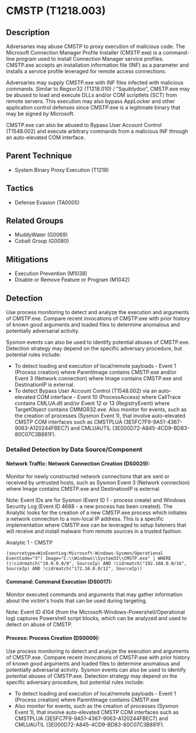 # CMSTP (T1218.003)

## Description
Adversaries may abuse CMSTP to proxy execution of malicious code. The Microsoft Connection Manager Profile Installer (CMSTP.exe) is a command-line program used to install Connection Manager service profiles.  CMSTP.exe accepts an installation information file (INF) as a parameter and installs a service profile leveraged for remote access connections.

Adversaries may supply CMSTP.exe with INF files infected with malicious commands.  Similar to Regsvr32 (T1218.010) / ”Squiblydoo”, CMSTP.exe may be abused to load and execute DLLs   and/or COM scriptlets (SCT) from remote servers.    This execution may also bypass AppLocker and other application control defenses since CMSTP.exe is a legitimate binary that may be signed by Microsoft.

CMSTP.exe can also be abused to Bypass User Account Control (T1548.002) and execute arbitrary commands from a malicious INF through an auto-elevated COM interface.   

## Parent Technique
- System Binary Proxy Execution (T1218)

## Tactics
- Defense Evasion (TA0005)

## Related Groups
- MuddyWater (G0069)
- Cobalt Group (G0080)

## Mitigations
- Execution Prevention (M1038)
- Disable or Remove Feature or Program (M1042)

## Detection
Use process monitoring to detect and analyze the execution and arguments of CMSTP.exe. Compare recent invocations of CMSTP.exe with prior history of known good arguments and loaded files to determine anomalous and potentially adversarial activity.

Sysmon events can also be used to identify potential abuses of CMSTP.exe. Detection strategy may depend on the specific adversary procedure, but potential rules include: 

* To detect loading and execution of local/remote payloads - Event 1 (Process creation) where ParentImage contains CMSTP.exe and/or Event 3 (Network connection) where Image contains CMSTP.exe and DestinationIP is external.
* To detect Bypass User Account Control (T1548.002) via an auto-elevated COM interface - Event 10 (ProcessAccess) where CallTrace contains CMLUA.dll and/or Event 12 or 13 (RegistryEvent) where TargetObject contains CMMGR32.exe. Also monitor for events, such as the creation of processes (Sysmon Event 1), that involve auto-elevated CMSTP COM interfaces such as CMSTPLUA (3E5FC7F9-9A51-4367-9063-A120244FBEC7) and CMLUAUTIL (3E000D72-A845-4CD9-BD83-80C07C3B881F).

### Detailed Detection by Data Source/Component
#### Network Traffic: Network Connection Creation (DS0029): 
Monitor for newly constructed network connections that are sent or received by untrusted hosts, such as Sysmon Event 3 (Network connection) where Image contains CMSTP.exe and DestinationIP is external.

Note: Event IDs are for Sysmon (Event ID 1 - process create) and Windows Security Log (Event ID 4688 - a new process has been created). The Analytic looks for the creation of a new CMSTP.exe process which initiates a network connection to a non-local IP address. This is a specific implementation where CMSTP.exe can be leveraged to setup listeners that will receive and install malware from remote sources in a trusted fashion.

Analytic 1 - CMSTP

```(sourcetype=WinEventLog:Microsoft-Windows-Sysmon/Operational EventCode="3") Image="C:\\Windows\\System32\\CMSTP.exe" | WHERE ((!cidrmatch("10.0.0.0/8", SourceIp) AND !cidrmatch("192.168.0.0/16", SourceIp) AND !cidrmatch("172.16.0.0/12", SourceIp))```

#### Command: Command Execution (DS0017): 
Monitor executed commands and arguments that may gather information about the victim's hosts that can be used during targeting.

Note: Event ID 4104 (from the Microsoft-Windows-Powershell/Operational log) captures Powershell script blocks, which can be analyzed and used to detect on abuse of CMSTP. 

#### Process: Process Creation (DS0009): 
Use process monitoring to detect and analyze the execution and arguments of CMSTP.exe. Compare recent invocations of CMSTP.exe with prior history of known good arguments and loaded files to determine anomalous and potentially adversarial activity. Sysmon events can also be used to identify potential abuses of CMSTP.exe. Detection strategy may depend on the specific adversary procedure, but potential rules include: 
* To detect loading and execution of local/remote payloads - Event 1 (Process creation) where ParentImage contains CMSTP.exe
* Also monitor for events, such as the creation of processes (Sysmon Event 1), that involve auto-elevated CMSTP COM interfaces such as CMSTPLUA (3E5FC7F9-9A51-4367-9063-A120244FBEC7) and CMLUAUTIL (3E000D72-A845-4CD9-BD83-80C07C3B881F).

